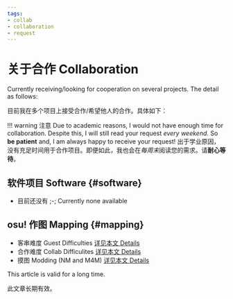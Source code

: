 ```yaml
---
tags:
- collab
- collaboration
- request
---
```


# 关于合作 Collaboration

Currently receiving/looking for cooperation on several projects. The detail as follows:

目前我在多个项目上接受合作/希望他人的合作。具体如下：

!!! warning 注意
    Due to academic reasons, I would not have enough time for collaboration. Despite this, I will still read your request *every weekend*. So **be patient** and, I am always happy to receive your request!
    出于学业原因，没有充足时间用于合作项目。即便如此，我也会在*每周末*阅读您的需求。请**耐心等待**。

## 软件项目 Software {#software}

- 目前还没有 ;-; Currently none available

## osu! 作图 Mapping {#mapping}

- 客串难度 Guest Difficulties [详见本文 Details](/osu/mapping-n-modding#guestdiff)
- 合作难度 Collab Difficulites [详见本文 Details](/osu/mapping-n-modding#collabdiff)
- 摸图 Modding (NM and M4M) [详见本文 Details](/osu/mapping-n-modding/modpost)

This article is valid for a long time.

此文章长期有效。
